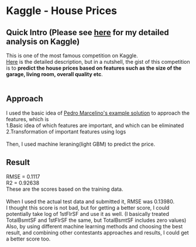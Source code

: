 # Kaggle - House Prices
## Quick Intro (Please see [here](https://github.com/TS-0910/Kaggle_Housing/blob/master/house-price-ts-0910.ipynb) for my detailed analysis on Kaggle)
This is one of the most famous competition on Kaggle.<br/>
[Here](https://www.kaggle.com/c/house-prices-advanced-regression-techniques) is the detailed description, but in a nutshell, the gist of this competition is to **predict the house prices based on features such as the size of the garage, living room, overall quality etc**.<br/><br/>


## Approach
I used the basic idea of [Pedro Marcelino's example solution](https://www.kaggle.com/pmarcelino/comprehensive-data-exploration-with-python) to approach the features, which is<br/>
1.Basic idea of which features are important, and which can be eliminated<br/>
2.Transformation of important features using logs<br/>
<br/>
Then, I used machine leraning(light GBM) to predict the price.<br/>

## Result
RMSE = 0.1117 <br/>
R2 = 0.92638 <br/>
These are the scores based on the training data.<br/>
<br/>
When I used the actual test data and submitted it, RMSE was 0.13980.<br/> 
I thought this score is not bad, but for getting a better score, I could potentially take log of 1stFlrSF and use it as well. (I basically treated TotalBsmtSF and 1stFlrSF the same, but TotalBsmtSF includes zero values) <br/>
Also, by using different machine learning methods and choosing the best result, and combining other contestants approaches and results, I could get a better score too. 
